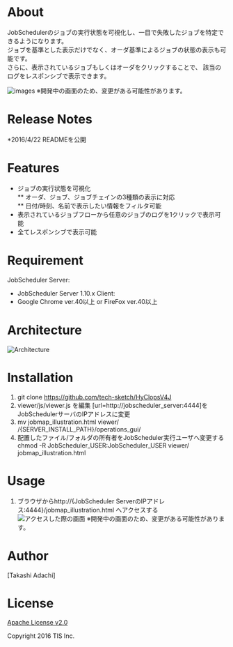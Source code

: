 # About
JobSchedulerのジョブの実行状態を可視化し、一目で失敗したジョブを特定できるようになります。  
ジョブを基準とした表示だけでなく、オーダ基準によるジョブの状態の表示も可能です。  
さらに、表示されているジョブもしくはオーダをクリックすることで、  該当のログをレスポンシブで表示できます。  

![images](/images/)
※開発中の画面のため、変更がある可能性があります。

# Release Notes
*2016/4/22 READMEを公開

# Features
* ジョブの実行状態を可視化  
** オーダ、ジョブ、ジョブチェインの3種類の表示に対応  
** 日付/時刻、名前で表示したい情報をフィルタ可能  
* 表示されているジョブフローから任意のジョブのログを1クリックで表示可能  
* 全てレスポンシブで表示可能  

# Requirement
JobScheduler Server:
- JobScheduler Server 1.10.x
Client:
- Google Chrome ver.40以上 or FireFox ver.40以上

# Architecture
![Architecture](/images/)

# Installation
1. git clone https://github.com/tech-sketch/HyClopsV4J
2. viewer/js/viewer.js を編集
[url=http://jobscheduler_server:4444]をJobSchedulerサーバのIPアドレスに変更
3. mv jobmap_illustration.html viewer/ /{SERVER_INSTALL_PATH}/operations_gui/
4. 配置したファイル/フォルダの所有者をJobScheduler実行ユーザへ変更する
   chmod -R JobScheduler_USER:JobScheduler_USER viewer/ jobmap_illustration.html

# Usage
1. ブラウザからhttp://{JobScheduler ServerのIPアドレス:4444}/jobmap_illustration.html へアクセスする
![アクセスした際の画面](/images/)
※開発中の画面のため、変更がある可能性があります。

# Author
[Takashi Adachi]

# License
[Apache License v2.0](http://www.apache.org/licenses/LICENSE-2.0)

Copyright 2016 TIS Inc.
